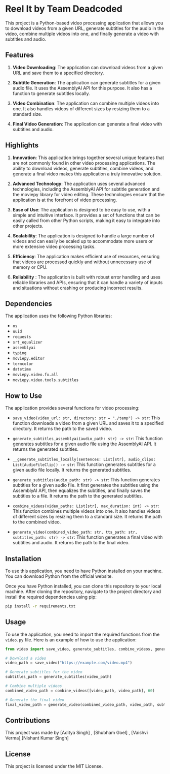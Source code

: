 # Reel It by Team Deadcoded

This project is a Python-based video processing application that allows you to download videos from a given URL, generate subtitles for the audio in the video, combine multiple videos into one, and finally generate a video with subtitles and audio.

## Features

1. **Video Downloading**: The application can download videos from a given URL and save them to a specified directory.

2. **Subtitle Generation**: The application can generate subtitles for a given audio file. It uses the AssemblyAI API for this purpose. It also has a function to generate subtitles locally.

3. **Video Combination**: The application can combine multiple videos into one. It also handles videos of different sizes by resizing them to a standard size.

4. **Final Video Generation**: The application can generate a final video with subtitles and audio.


## Highlights

1. **Innovation**: This application brings together several unique features that are not commonly found in other video processing applications. The ability to download videos, generate subtitles, combine videos, and generate a final video makes this application a truly innovative solution.

2. **Advanced Technology**: The application uses several advanced technologies, including the AssemblyAI API for subtitle generation and the moviepy library for video editing. These technologies ensure that the application is at the forefront of video processing.

3. **Ease of Use**: The application is designed to be easy to use, with a simple and intuitive interface. It provides a set of functions that can be easily called from other Python scripts, making it easy to integrate into other projects.

4. **Scalability**: The application is designed to handle a large number of videos and can easily be scaled up to accommodate more users or more extensive video processing tasks.  

5. **Efficiency**: The application makes efficient use of resources, ensuring that videos are processed quickly and without unnecessary use of memory or CPU.  

6. **Reliability** : The application is built with robust error handling and uses reliable libraries and APIs, ensuring that it can handle a variety of inputs and situations without crashing or producing incorrect results.

## Dependencies

The application uses the following Python libraries:

- `os`
- `uuid`
- `requests`
- `srt_equalizer`
- `assemblyai`
- `typing`
- `moviepy.editor`
- `termcolor`
- `datetime`
- `moviepy.video.fx.all`
- `moviepy.video.tools.subtitles`

## How to Use

The application provides several functions for video processing:

- `save_video(video_url: str, directory: str = "./temp") -> str`: This function downloads a video from a given URL and saves it to a specified directory. It returns the path to the saved video.

- `generate_subtitles_assemblyai(audio_path: str) -> str`: This function generates subtitles for a given audio file using the AssemblyAI API. It returns the generated subtitles.

- `__generate_subtitles_locally(sentences: List[str], audio_clips: List[AudioFileClip]) -> str`: This function generates subtitles for a given audio file locally. It returns the generated subtitles.

- `generate_subtitles(audio_path: str) -> str`: This function generates subtitles for a given audio file. It first generates the subtitles using the AssemblyAI API, then equalizes the subtitles, and finally saves the subtitles to a file. It returns the path to the generated subtitles.

- `combine_videos(video_paths: List[str], max_duration: int) -> str`: This function combines multiple videos into one. It also handles videos of different sizes by resizing them to a standard size. It returns the path to the combined video.

- `generate_video(combined_video_path: str, tts_path: str, subtitles_path: str) -> str`: This function generates a final video with subtitles and audio. It returns the path to the final video.

## Installation

To use this application, you need to have Python installed on your machine. You can download Python from the official website.

Once you have Python installed, you can clone this repository to your local machine. After cloning the repository, navigate to the project directory and install the required dependencies using pip:

```bash
pip install -r requirements.txt
```

## Usage

To use the application, you need to import the required functions from the `video.py` file. Here is an example of how to use the application:

```python
from video import save_video, generate_subtitles, combine_videos, generate_video

# Download a video
video_path = save_video("https://example.com/video.mp4")

# Generate subtitles for the video
subtitles_path = generate_subtitles(video_path)

# Combine multiple videos
combined_video_path = combine_videos([video_path, video_path], 60)

# Generate the final video
final_video_path = generate_video(combined_video_path, video_path, subtitles_path)
```

## Contributions

This project was made by [Aditya Singh] , [Shubham Goel] , [Vaishvi Verma],[Nishant Kumar Singh]

## License

This project is licensed under the MIT License.
